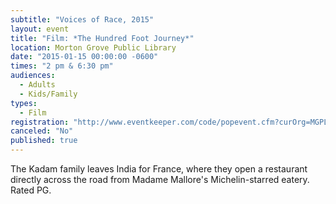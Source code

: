 ```yaml
---
subtitle: "Voices of Race, 2015"
layout: event
title: "Film: *The Hundred Foot Journey*"
location: Morton Grove Public Library
date: "2015-01-15 00:00:00 -0600"
times: "2 pm & 6:30 pm"
audiences: 
  - Adults
  - Kids/Family
types: 
  - Film
registration: "http://www.eventkeeper.com/code/popevent.cfm?curOrg=MGPL&curApp=events&eID=3794649&thisDate=NO_DATE"
canceled: "No"
published: true
---
```


The Kadam family leaves India for France, where they open a restaurant directly across the road from Madame Mallore's Michelin-starred eatery. Rated PG.